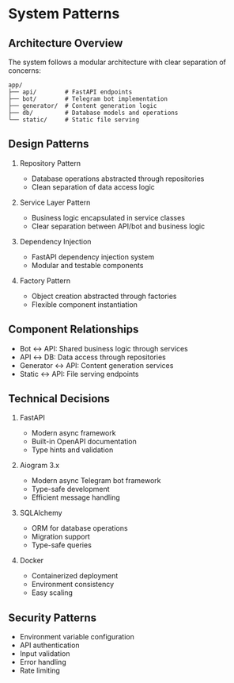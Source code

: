 # System Patterns

## Architecture Overview
The system follows a modular architecture with clear separation of concerns:

```
app/
├── api/        # FastAPI endpoints
├── bot/        # Telegram bot implementation
├── generator/  # Content generation logic
├── db/         # Database models and operations
└── static/     # Static file serving
```

## Design Patterns
1. Repository Pattern
   - Database operations abstracted through repositories
   - Clean separation of data access logic

2. Service Layer Pattern
   - Business logic encapsulated in service classes
   - Clear separation between API/bot and business logic

3. Dependency Injection
   - FastAPI dependency injection system
   - Modular and testable components

4. Factory Pattern
   - Object creation abstracted through factories
   - Flexible component instantiation

## Component Relationships
- Bot ↔ API: Shared business logic through services
- API ↔ DB: Data access through repositories
- Generator ↔ API: Content generation services
- Static ↔ API: File serving endpoints

## Technical Decisions
1. FastAPI
   - Modern async framework
   - Built-in OpenAPI documentation
   - Type hints and validation

2. Aiogram 3.x
   - Modern async Telegram bot framework
   - Type-safe development
   - Efficient message handling

3. SQLAlchemy
   - ORM for database operations
   - Migration support
   - Type-safe queries

4. Docker
   - Containerized deployment
   - Environment consistency
   - Easy scaling

## Security Patterns
- Environment variable configuration
- API authentication
- Input validation
- Error handling
- Rate limiting 